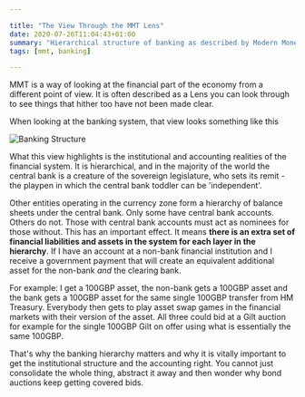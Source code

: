 ```yaml
---

title: "The View Through the MMT Lens"
date: 2020-07-26T11:04:43+01:00
summary: "Hierarchical structure of banking as described by Modern Money Theory"
tags: [mmt, banking]

---
```


MMT is a way of looking at the financial part of the economy from a different point of view. It is often described as a Lens you can look through to see things that hither too have not been made clear.

When looking at the banking system, that view looks something like this

![Banking Structure](https://docs.google.com/drawings/d/e/2PACX-1vTcQRj3bqtjzRHIcBxEevQ9NprSNoqAVbVWlrvEZOB7xMWNcJ9hToVgZ1y2siWhjR2AXrT5N8Fm6Ae-/pub?w=960&amp;h=720)

What this view highlights is the institutional and accounting realities of the financial system. It is hierarchical, and in the majority of the world the central bank is a creature of the sovereign legislature, who sets its remit - the playpen in which the central bank toddler can be 'independent'. 

Other entities operating in the currency zone form a hierarchy of balance sheets under the central bank. Only some have central bank accounts. Others do not. Those with central bank accounts must act as nominees for those without. This has an important effect. It means **there is an extra set of financial liabilities and assets in the system for each layer in the hierarchy**. If I have an account at a non-bank financial institution and I receive a government payment that will create an equivalent additional asset for the non-bank *and* the clearing bank.

For example: I get a 100GBP asset, the non-bank gets a 100GBP asset and the bank gets a 100GBP asset for the same single 100GBP transfer from HM Treasury. Everybody then gets to play asset swap games in the financial markets with their version of the asset. All three could bid at a Gilt auction for example for the single 100GBP Gilt on offer using what is essentially the same 100GBP. 

That's why the banking hierarchy matters and why it is vitally important to get the institutional structure and the accounting right. You cannot just consolidate the whole thing, abstract it away and then wonder why bond auctions keep getting covered bids.
